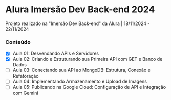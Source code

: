 # Alura Imersão Dev Back-end 2024
Projeto realizado na "Imersão Dev Back-end" da Alura | 18/11/2024 - 22/11/2024
### Conteúdo
 - [x] Aula 01: Desvendando APIs e Servidores
 - [x] Aula 02: Criando e Estruturando sua Primeira API com GET e Banco de Dados
 - [ ] Aula 03: Conectando sua API ao MongoDB: Estrutura, Conexão e Refatoração
 - [ ] Aula 04: Implementando Armazenamento e Upload de Imagens
 - [ ] Aula 05: Publicando na Google Cloud: Configuração de API e Integração com Gemini